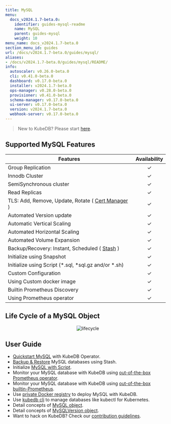 ```yaml
---
title: MySQL
menu:
  docs_v2024.1.7-beta.0:
    identifier: guides-mysql-readme
    name: MySQL
    parent: guides-mysql
    weight: 10
menu_name: docs_v2024.1.7-beta.0
section_menu_id: guides
url: /docs/v2024.1.7-beta.0/guides/mysql/
aliases:
- /docs/v2024.1.7-beta.0/guides/mysql/README/
info:
  autoscaler: v0.26.0-beta.0
  cli: v0.41.0-beta.0
  dashboard: v0.17.0-beta.0
  installer: v2024.1.7-beta.0
  ops-manager: v0.28.0-beta.0
  provisioner: v0.41.0-beta.0
  schema-manager: v0.17.0-beta.0
  ui-server: v0.17.0-beta.0
  version: v2024.1.7-beta.0
  webhook-server: v0.17.0-beta.0
---
```


> New to KubeDB? Please start [here](/docs/v2024.1.7-beta.0/README).

## Supported MySQL Features

| Features                                                                                | Availability |
| --------------------------------------------------------------------------------------- | :----------: |
| Group Replication                                                                       |   &#10003;   |
| Innodb Cluster                                                                          |   &#10003;   |
| SemiSynchronous cluster                                                                 |   &#10003;   |
| Read Replicas                                                                           |   &#10003;   |
| TLS: Add, Remove, Update, Rotate ( [Cert Manager](https://cert-manager.io/docs/) )      |   &#10003;   |
| Automated Version update                                                               |   &#10003;   |
| Automatic Vertical Scaling                                                              |   &#10003;   |
| Automated Horizontal Scaling                                                            |   &#10003;   |
| Automated Volume Expansion                                                              |   &#10003;   |
| Backup/Recovery: Instant, Scheduled ( [Stash](https://stash.run/) )                     |   &#10003;   |
| Initialize using Snapshot                                                               |   &#10003;   |
| Initialize using Script (\*.sql, \*sql.gz and/or \*.sh)                                 |   &#10003;   |
| Custom Configuration                                                                    |   &#10003;   |
| Using Custom docker image                                                               |   &#10003;   |
| Builtin Prometheus Discovery                                                            |   &#10003;   |
| Using Prometheus operator                                                               |   &#10003;   |

## Life Cycle of a MySQL Object

<p align="center">
  <img alt="lifecycle"  src="/docs/v2024.1.7-beta.0/images/mysql/mysql-lifecycle.png" >
</p>

## User Guide

- [Quickstart MySQL](/docs/v2024.1.7-beta.0/guides/mysql/quickstart/) with KubeDB Operator.
- [Backup & Restore](/docs/v2024.1.7-beta.0/guides/mysql/backup/overview/) MySQL databases using Stash.
- Initialize [MySQL with Script](/docs/v2024.1.7-beta.0/guides/mysql/initialization/).
- Monitor your MySQL database with KubeDB using [out-of-the-box Prometheus operator](/docs/v2024.1.7-beta.0/guides/mysql/monitoring/prometheus-operator/).
- Monitor your MySQL database with KubeDB using [out-of-the-box builtin-Prometheus](/docs/v2024.1.7-beta.0/guides/mysql/monitoring/builtin-prometheus/).
- Use [private Docker registry](/docs/v2024.1.7-beta.0/guides/mysql/private-registry/) to deploy MySQL with KubeDB.
- Use [kubedb cli](/docs/v2024.1.7-beta.0/guides/mysql/cli/) to manage databases like kubectl for Kubernetes.
- Detail concepts of [MySQL object](/docs/v2024.1.7-beta.0/guides/mysql/concepts/database/).
- Detail concepts of [MySQLVersion object](/docs/v2024.1.7-beta.0/guides/mysql/concepts/catalog/).
- Want to hack on KubeDB? Check our [contribution guidelines](/docs/v2024.1.7-beta.0/CONTRIBUTING).
